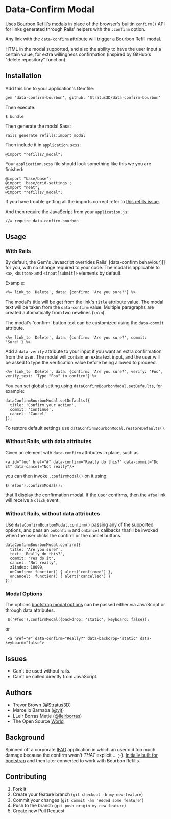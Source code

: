 # Data-Confirm Modal

Uses [Bourbon Refill's modals](http://refills.bourbon.io/components/#modal)
in place of the browser's builtin `confirm()` API for links generated through Rails'
helpers with the `:confirm` option.

Any link with the `data-confirm` attribute will trigger a Bourbon Refill modal.

HTML in the modal supported, and also the ability to have the user input a
certain value, for extra willingness confirmation (inspired by GitHub's
"delete repository" function).

## Installation

Add this line to your application's Gemfile:

    gem 'data-confirm-bourbon', github: 'Stratus3D/data-confirm-bourbon'

Then execute:

    $ bundle

Then generate the modal Sass:

    rails generate refills:import modal

Then include it in `application.scss`:

    @import "refills/_modal";

Your `application.scss` file should look something like this we you are finished:

    @import "base/base";
    @import 'base/grid-settings';
    @import "neat";
    @import "refills/_modal";

If you have trouble getting all the imports correct refer to [this refills issue](https://github.com/thoughtbot/refills/issues/113).

And then require the JavaScript from your `application.js`:

    //= require data-confirm-bourbon

## Usage

### With Rails

By default, the Gem's Javascript overrides Rails' [data-confirm behaviour][]
for you, with no change required to your code. The modal is applicable to
`<a>`, `<button>` and `<input[submit]>`  elements by default.

Example:

    <%= link_to 'Delete', data: {confirm: 'Are you sure?'} %>

The modal's title will be get from the link's `title` attribute value. The
modal text will be taken from the `data-confirm` value. Multiple paragraphs
are created automatically from two newlines (`\n\n`).

The modal's 'confirm' button text can be customized using the `data-commit`
attribute.

    <%= link_to 'Delete', data: {confirm: 'Are you sure?', commit: 'Sure!'} %>

Add a `data-verify` attribute to your input if you want an extra confirmation
from the user. The modal will contain an extra text input, and the user will be
asked to type the verification value before being allowed to proceed.

    <%= link_to 'Delete', data: {confirm: 'Are you sure?', verify: 'Foo', verify_text: 'Type "Foo" to confirm'} %>

You can set global setting using `dataConfirmBourbonModal.setDefaults`, for example:

    dataConfirmBourbonModal.setDefaults({
      title: 'Confirm your action',
      commit: 'Continue',
      cancel: 'Cancel'
    });

To restore default settings use `dataConfirmBourbonModal.restoreDefaults()`.

[data-confirm-behaviour]: http://api.rubyonrails.org/classes/ActionView/Helpers/UrlHelper.html

### Without Rails, with data attributes

Given an element with `data-confirm` attributes in place, such as

    <a id="foo" href="#" data-confirm="Really do this?" data-commit="Do it" data-cancel="Not really"/>

you can then invoke `.confirmModal()` on it using:

    $('#foo').confirmModal();

that'll display the confirmation modal. If the user confirms, then the `#foo`
link will receive a `click` event.

### Without Rails, without data attributes

Use `dataConfirmBourbonModal.confirm()` passing any of the supported options, and pass
an `onConfirm` and `onCancel` callbacks that'll be invoked when the user clicks
the confirm or the cancel buttons.

    dataConfirmBourbonModal.confirm({
      title: 'Are you sure?',
      text: 'Really do this?',
      commit: 'Yes do it',
      cancel: 'Not really',
      zIindex: 10099,
      onConfirm: function() { alert('confirmed') },
      onCancel:  function() { alert('cancelled') }
    });

### Modal Options

The options [bootstrap modal options](http://getbootstrap.com/javascript/#modals-options)
can be passed either via JavaScript or through data attributes.

     $('#foo').confirmModal({backdrop: 'static', keyboard: false});

or

     <a href="#" data-confirm="Really?" data-backdrop="static" data-keyboard="false">

## Issues

* Can't be used without rails.
* Can't be called directly from JavaScript.

## Authors

* Trevor Brown ([@Stratus3D](http://github.com/Stratus3D))
* Marcello Barnaba ([@vjt](https://github.com/vjt))
* LLeir Borras Metje ([@lleirborras](https://github.com/lleirborras))
* The Open Source [World](https://github.com/ifad/data-confirm-modal/graphs/contributors)

## Background

Spinned off a corporate [IFAD](http://github.com/ifad/) application in which
an user did too much damage because the confirm wasn't *THAT* explicit ... ;-). [Initially built for bootstrap](https://github.com/ifad/data-confirm-modal) and then later converted to work with Bourbon Refills.

## Contributing

1. Fork it
2. Create your feature branch (`git checkout -b my-new-feature`)
3. Commit your changes (`git commit -am 'Added some feature'`)
4. Push to the branch (`git push origin my-new-feature`)
5. Create new Pull Request
